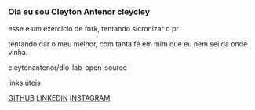 ### Olá eu sou Cleyton Antenor cleycley

esse e um exercicio de fork, tentando sicronizar o pr

tentando dar o meu melhor, com tanta fé em mim que eu nem sei da onde vinha.


cleytonantenor/dio-lab-open-source

links úteis 

[GITHUB](github.com;cleytonantenor)
[LINKEDIN](linkedin.com/cleytonantenor)
[INSTAGRAM](instagram.cpm/cleytonantenor)

